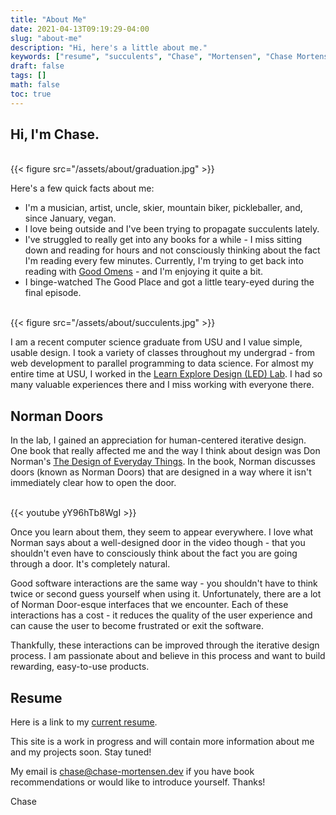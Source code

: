 ```yaml
---
title: "About Me"
date: 2021-04-13T09:19:29-04:00
slug: "about-me"
description: "Hi, here's a little about me."
keywords: ["resume", "succulents", "Chase", "Mortensen", "Chase Mortensen", "Design"]
draft: false
tags: []
math: false
toc: true
---
```


## Hi, I'm Chase.

<br>
{{< figure src="/assets/about/graduation.jpg" >}}

Here's a few quick facts about me:
* I'm a musician, artist, uncle, skier, mountain biker, pickleballer, and, since January, vegan. 
* I love being outside and I've been trying to propagate succulents lately. 
* I've struggled to really get into any books for a while - I miss sitting down and reading for hours and not consciously thinking about the fact I'm reading every few minutes. Currently, I'm trying to get back into reading with [Good Omens](https://www.amazon.com/Good-Omens-Accurate-Prophecies-Nutter/dp/0060853980) - and I'm enjoying it quite a bit. 
* I binge-watched The Good Place and got a little teary-eyed during the final episode.

<br>
{{< figure src="/assets/about/succulents.jpg" >}}

I am a recent computer science graduate from USU and I value simple, usable design. I took a variety of classes throughout my undergrad - from web development to parallel programming to data science. For almost my entire time at USU, I worked in the [Learn Explore Design (LED) Lab](https://learnexploredesign.org/). I had so many valuable experiences there and I miss working with everyone there.

## Norman Doors

In the lab, I gained an appreciation for human-centered iterative design. One book that really affected me and the way I think about design was Don Norman's [The Design of Everyday Things](https://www.amazon.com/Design-Everyday-Things-Revised-Expanded/dp/0465050654/). In the book, Norman discusses doors (known as Norman Doors) that are designed in a way where it isn't immediately clear how to open the door.

<br>
{{< youtube yY96hTb8WgI >}}

Once you learn about them, they seem to appear everywhere. I love what Norman says about a well-designed door in the video though - that you shouldn't even have to consciously think about the fact you are going through a door. It's completely natural.

Good software interactions are the same way - you shouldn't have to think twice or second guess yourself when using it. Unfortunately, there are a lot of Norman Door-esque interfaces that we encounter. Each of these interactions has a cost - it reduces the quality of the user experience and can cause the user to become frustrated or exit the software. 

Thankfully, these interactions can be improved through the iterative design process. I am passionate about and believe in this process and want to build rewarding, easy-to-use products.

## Resume

Here is a link to my [current resume](https://docs.google.com/document/d/1n6EZnqZ7fKQOiMqzuc861H2rILZMZI1M50QWzNnkzJc/edit?usp=sharing).

This site is a work in progress and will contain more information about me and my projects soon. Stay tuned! 

My email is chase@chase-mortensen.dev if you have book recommendations or would like to introduce yourself. Thanks!

Chase

